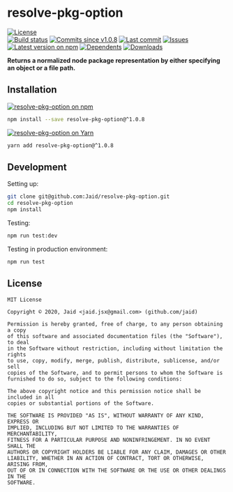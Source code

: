 # resolve-pkg-option


<a href="https://raw.githubusercontent.com/Jaid/resolve-pkg-option/master/license.txt"><img src="https://img.shields.io/github/license/Jaid/resolve-pkg-option?style=flat-square" alt="License"/></a>  
<a href="https://actions-badge.atrox.dev/Jaid/resolve-pkg-option/goto"><img src="https://img.shields.io/endpoint.svg?style=flat-square&url=https%3A%2F%2Factions-badge.atrox.dev%2FJaid%2Fresolve-pkg-option%2Fbadge" alt="Build status"/></a> <a href="https://github.com/Jaid/resolve-pkg-option/commits"><img src="https://img.shields.io/github/commits-since/Jaid/resolve-pkg-option/v1.0.8?style=flat-square&logo=github" alt="Commits since v1.0.8"/></a> <a href="https://github.com/Jaid/resolve-pkg-option/commits"><img src="https://img.shields.io/github/last-commit/Jaid/resolve-pkg-option?style=flat-square&logo=github" alt="Last commit"/></a> <a href="https://github.com/Jaid/resolve-pkg-option/issues"><img src="https://img.shields.io/github/issues/Jaid/resolve-pkg-option?style=flat-square&logo=github" alt="Issues"/></a>  
<a href="https://npmjs.com/package/resolve-pkg-option"><img src="https://img.shields.io/npm/v/resolve-pkg-option?style=flat-square&logo=npm&label=latest%20version" alt="Latest version on npm"/></a> <a href="https://github.com/Jaid/resolve-pkg-option/network/dependents"><img src="https://img.shields.io/librariesio/dependents/npm/resolve-pkg-option?style=flat-square&logo=npm" alt="Dependents"/></a> <a href="https://npmjs.com/package/resolve-pkg-option"><img src="https://img.shields.io/npm/dm/resolve-pkg-option?style=flat-square&logo=npm" alt="Downloads"/></a>

**Returns a normalized node package representation by either specifying an object or a file path.**















## Installation
<a href="https://npmjs.com/package/resolve-pkg-option"><img src="https://img.shields.io/badge/npm-resolve--pkg--option-C23039?style=flat-square&logo=npm" alt="resolve-pkg-option on npm"/></a>
```bash
npm install --save resolve-pkg-option@^1.0.8
```
<a href="https://yarnpkg.com/package/resolve-pkg-option"><img src="https://img.shields.io/badge/Yarn-resolve--pkg--option-2F8CB7?style=flat-square&logo=yarn&logoColor=white" alt="resolve-pkg-option on Yarn"/></a>
```bash
yarn add resolve-pkg-option@^1.0.8
```








## Development



Setting up:
```bash
git clone git@github.com:Jaid/resolve-pkg-option.git
cd resolve-pkg-option
npm install
```
Testing:
```bash
npm run test:dev
```
Testing in production environment:
```bash
npm run test
```


## License
```text
MIT License

Copyright © 2020, Jaid <jaid.jsx@gmail.com> (github.com/jaid)

Permission is hereby granted, free of charge, to any person obtaining a copy
of this software and associated documentation files (the "Software"), to deal
in the Software without restriction, including without limitation the rights
to use, copy, modify, merge, publish, distribute, sublicense, and/or sell
copies of the Software, and to permit persons to whom the Software is
furnished to do so, subject to the following conditions:

The above copyright notice and this permission notice shall be included in all
copies or substantial portions of the Software.

THE SOFTWARE IS PROVIDED "AS IS", WITHOUT WARRANTY OF ANY KIND, EXPRESS OR
IMPLIED, INCLUDING BUT NOT LIMITED TO THE WARRANTIES OF MERCHANTABILITY,
FITNESS FOR A PARTICULAR PURPOSE AND NONINFRINGEMENT. IN NO EVENT SHALL THE
AUTHORS OR COPYRIGHT HOLDERS BE LIABLE FOR ANY CLAIM, DAMAGES OR OTHER
LIABILITY, WHETHER IN AN ACTION OF CONTRACT, TORT OR OTHERWISE, ARISING FROM,
OUT OF OR IN CONNECTION WITH THE SOFTWARE OR THE USE OR OTHER DEALINGS IN THE
SOFTWARE.
```
